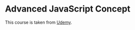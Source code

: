 # Advanced JavaScript Concept

This course is taken from [Udemy](https://www.udemy.com/course/advanced-javascript-concepts/learn/lecture/13512858#overview).

